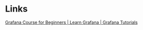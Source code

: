 







# Links


[Grafana Course for Beginners | Learn Grafana | Grafana Tutorials](https://youtu.be/CjABEnRg9NI)  
